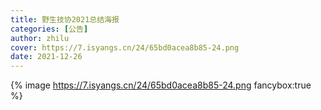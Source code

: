 ```yaml
---
title: 野生技协2021总结海报
categories: [公告]
author: zhilu
cover: https://7.isyangs.cn/24/65bd0acea8b85-24.png
date: 2021-12-26
---
```


{% image https://7.isyangs.cn/24/65bd0acea8b85-24.png fancybox:true %}
